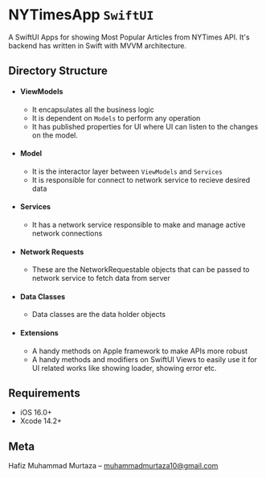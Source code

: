 
# NYTimesApp `SwiftUI`
A SwiftUI Apps for showing Most Popular Articles from NYTimes API. It's backend has written in Swift with MVVM architecture.

## Directory Structure
- #### ViewModels
    - It encapsulates all the business logic
    - It is dependent on `Models` to perform any operation
    - It has published properties for UI where UI can listen to the changes on the model.

- #### Model
    - It is the interactor layer between `ViewModels` and `Services`
    - It is responsible for connect to network service to recieve desired data

- #### Services
    - It has a network service responsible to make and manage active network connections

- #### Network Requests
    - These are the NetworkRequestable objects that can be passed to network service to fetch data from server

- #### Data Classes
    - Data classes are the data holder objects

- #### Extensions
    - A handy methods on Apple framework to make APIs more robust
    - A handy methods and modifiers on SwiftUI Views to easily use it for UI related works like showing loader, showing error etc.

## Requirements

- iOS 16.0+
- Xcode 14.2+

## Meta

Hafiz Muhammad Murtaza – muhammadmurtaza10@gmail.com
